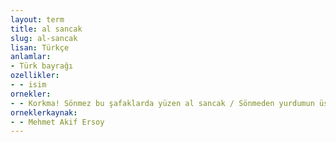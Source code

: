```yaml
---
layout: term
title: al sancak
slug: al-sancak
lisan: Türkçe
anlamlar:
- Türk bayrağı
ozellikler:
- - isim
ornekler:
- - Korkma! Sönmez bu şafaklarda yüzen al sancak / Sönmeden yurdumun üstünde tüten en son ocak
orneklerkaynak:
- - Mehmet Akif Ersoy
---
```

